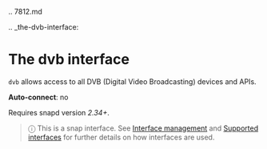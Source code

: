 .. 7812.md

.. _the-dvb-interface:

# The dvb interface

`dvb` allows access to all DVB (Digital Video Broadcasting) devices and APIs.

**Auto-connect**: no

Requires snapd version _2.34+_.

> ⓘ  This is a snap interface. See [Interface management](interface-management.md) and [Supported interfaces](supported-interfaces.md) for further details on how interfaces are used.